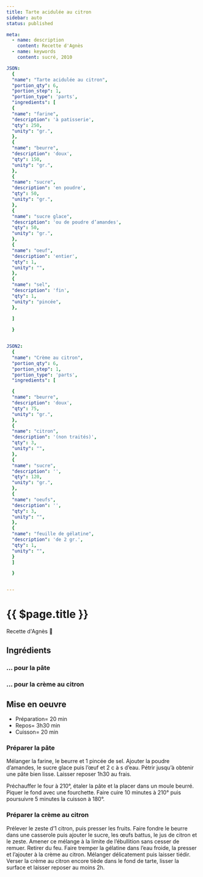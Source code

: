 ```yaml
---
title: Tarte acidulée au citron
sidebar: auto
status: published

meta:
  - name: description
    content: Recette d'Agnès
  - name: keywords
    content: sucré, 2010

JSON:
  {
  "name": "Tarte acidulée au citron",
  "portion_qty": 6,
  "portion_step": 1,
  "portion_type": 'parts',
  "ingredients": [
  {
  "name": "farine",
  "description": 'à patisserie',
  "qty": 250,
  "unity": "gr.",
  },
  {
  "name": "beurre",
  "description": 'doux',
  "qty": 150,
  "unity": "gr.",
  },
  {
  "name": "sucre",
  "description": 'en poudre',
  "qty": 50,
  "unity": "gr.",
  },
  {
  "name": "sucre glace",
  "description": 'ou de poudre d’amandes',
  "qty": 50,
  "unity": "gr.",
  },
  {
  "name": "oeuf",
  "description": 'entier',
  "qty": 1,
  "unity": "",
  },
  {
  "name": "sel",
  "description": 'fin',
  "qty": 1,
  "unity": "pincée",
  },
  
  ]

  }


JSON2:
  {
  "name": "Crème au citron",
  "portion_qty": 6,
  "portion_step": 1,
  "portion_type": 'parts',
  "ingredients": [

  {
  "name": "beurre",
  "description": 'doux',
  "qty": 75,
  "unity": "gr.",
  },
  {
  "name": "citron",
  "description": '(non traités)',
  "qty": 3,
  "unity": "",
  },
  {
  "name": "sucre",
  "description": '',
  "qty": 120,
  "unity": "gr.",
  },
  {
  "name": "oeufs",
  "description": '',
  "qty": 3,
  "unity": "",
  },
  {
  "name": "feuille de gélatine",
  "description": 'de 2 gr.',
  "qty": 1,
  "unity": "",
  }
  ]

  }


---
```

# {{ $page.title }}

Recette d'Agnès :girl:

## Ingrédients

### ... pour la pâte

<recipePortion :recette="$page.frontmatter.JSON" />

### ... pour la crème au citron

<recipePortion :recette="$page.frontmatter.JSON2" />

## Mise en oeuvre

- Préparation= 20 min
- Repos= 3h30 min
- Cuisson= 20 min

### Préparer la pâte

Mélanger la farine, le beurre et 1 pincée de sel. Ajouter la poudre d’amandes, le sucre glace puis l’œuf et 2 c à s d’eau. Pétrir jusqu’à obtenir une pâte bien lisse. Laisser reposer 1h30 au frais.

Préchauffer le four à 210°, étaler la pâte et la placer dans un moule beurré. Piquer le fond avec une fourchette. Faire cuire 10 minutes à 210° puis poursuivre 5 minutes la cuisson à 180°.

### Préparer la crème au citron

Prélever le zeste d’1 citron, puis presser les fruits. Faire fondre le beurre dans une casserole puis ajouter le sucre, les œufs battus, le jus de citron et le zeste. Amener ce mélange à la limite de l’ébullition sans cesser de remuer. Retirer du feu. Faire tremper la gélatine dans l’eau froide, la presser et l’ajouter à la crème au citron. Mélanger délicatement puis laisser tiédir. Verser la crème au citron encore tiède dans le fond de tarte, lisser la surface et laisser reposer au moins 2h.
